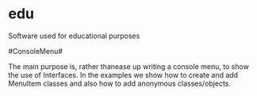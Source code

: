 edu
===

Software used for educational purposes

#ConsoleMenu#

The main purpose is, rather thanease up writing a console menu, to
show the use of Interfaces. In the examples we show how to create
and add MenuItem classes and also how to add anonymous
classes/objects.
